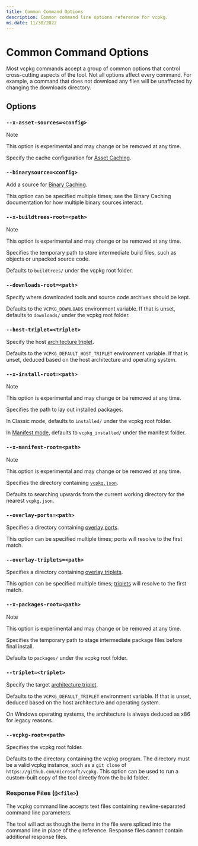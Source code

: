```yaml
---
title: Common Command Options
description: Common command line options reference for vcpkg.
ms.date: 11/30/2022
---
```

# Common Command Options

Most vcpkg commands accept a group of common options that control cross-cutting aspects of the tool. Not all options affect every command. For example, a command that does not download any files will be unaffected by changing the downloads directory.

## Options

### <a name="asset-sources"></a> `--x-asset-sources=<config>`

> [!NOTE]
> This option is experimental and may change or be removed at any time.

Specify the cache configuration for [Asset Caching](../users/assetcaching.md).

### <a name="binarysource"></a> `--binarysource=<config>`

Add a source for [Binary Caching](../users/binarycaching.md).

This option can be specified multiple times; see the Binary Caching documentation for how multiple binary sources interact.

### <a name="buildtrees-root"></a> `--x-buildtrees-root=<path>`

> [!NOTE]
> This option is experimental and may change or be removed at any time.

Specifies the temporary path to store intermediate build files, such as objects or unpacked source code.

Defaults to `buildtrees/` under the vcpkg root folder.

### <a name="downloads-root"></a> `--downloads-root=<path>`

Specify where downloaded tools and source code archives should be kept.

Defaults to the `VCPKG_DOWNLOADS` environment variable. If that is unset, defaults to `downloads/` under the vcpkg root folder.

### <a name="host-triplet"></a> `--host-triplet=<triplet>`

Specify the host [architecture triplet](../users/triplets.md).

Defaults to the `VCPKG_DEFAULT_HOST_TRIPLET` environment variable. If that is unset, deduced based on the host architecture and operating system.

### <a name="install-root"></a> `--x-install-root=<path>`

> [!NOTE]
> This option is experimental and may change or be removed at any time.

Specifies the path to lay out installed packages.

In Classic mode, defaults to `installed/` under the vcpkg root folder.

In [Manifest mode](../users/manifests.md), defaults to `vcpkg_installed/` under the manifest folder.

### <a name="manifest-root"></a> `--x-manifest-root=<path>`

> [!NOTE]
> This option is experimental and may change or be removed at any time.

Specifies the directory containing [`vcpkg.json`](../users/manifests.md).

Defaults to searching upwards from the current working directory for the nearest `vcpkg.json`.

### <a name="overlay-ports"></a> `--overlay-ports=<path>`

Specifies a directory containing [overlay ports](../users/registries.md#configuration-overlay-ports).

This option can be specified multiple times; ports will resolve to the first match.

### <a name="overlay-triplets"></a> `--overlay-triplets=<path>`

Specifies a directory containing [overlay triplets](../users/examples/overlay-triplets-linux-dynamic.md).

This option can be specified multiple times; [triplets](../users/triplets.md) will resolve to the first match.

### <a name="packages-root"></a> `--x-packages-root=<path>`

> [!NOTE]
> This option is experimental and may change or be removed at any time.

Specifies the temporary path to stage intermediate package files before final install.

Defaults to `packages/` under the vcpkg root folder.

### <a name="triplet"></a> `--triplet=<triplet>`

Specify the target [architecture triplet](../users/triplets.md).

Defaults to the `VCPKG_DEFAULT_TRIPLET` environment variable. If that is unset, deduced based on the host architecture and operating system.

On Windows operating systems, the architecture is always deduced as x86 for legacy reasons.

### <a name="vcpkg-root"></a> `--vcpkg-root=<path>`

Specifies the vcpkg root folder.

Defaults to the directory containing the vcpkg program. The directory must be a valid vcpkg instance, such as a `git clone` of `https://github.com/microsoft/vcpkg`. This option can be used to run a custom-built copy of the tool directly from the build folder.

### Response Files (`@<file>`)

The vcpkg command line accepts text files containing newline-separated command line parameters.

The tool will act as though the items in the file were spliced into the command line in place of the `@` reference. Response files cannot contain additional response files.
